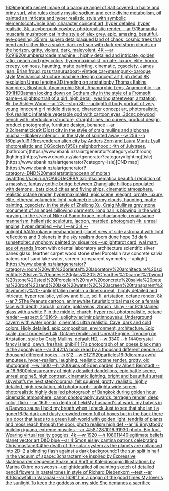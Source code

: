 [16:9](https://www.ebank.nz/aiartgenerator?category=16%3A9)[megnet](https://www.ebank.nz/aiartgenerator?category=megnet)[a secret image of a baroque angel of Salt covered in halite and briny surf, who rules deadly mystic sodium and eerie divine metabolism, oil painted an intricate and hyper realistic style with symbolic elements](https://www.ebank.nz/aiartgenerator?category=a%20secret%20image%20of%20a%20baroque%20angel%20of%20Salt%20covered%20in%20halite%20and%20briny%20surf%2C%20who%20rules%20deadly%20mystic%20sodium%20and%20eerie%20divine%20metabolism%2C%20oil%20painted%20an%20intricate%20and%20hyper%20realistic%20style%20with%20symbolic%20elements)[coat](https://www.ebank.nz/aiartgenerator?category=coat)[Uncle Sam, character concept art, hyper detailed, hyper realistic, 8k, a cyberpunk cowboy, photorealistic render, --ar 9:16](https://www.ebank.nz/aiartgenerator?category=Uncle%20Sam%2C%20character%20concept%20art%2C%20hyper%20detailed%2C%20hyper%20realistic%2C%208k%2C%20a%20cyberpunk%20cowboy%2C%20photorealistic%20render%2C%20--ar%209%3A16)[amanita muscaria mushroom cat in the style of alex grey, epic, amazing, beautiful, eye-opening, 35mm, superb detail](https://www.ebank.nz/aiartgenerator?category=amanita%20muscaria%20mushroom%20cat%20in%20the%20style%20of%20alex%20grey%2C%20epic%2C%20amazing%2C%20beautiful%2C%20eye-opening%2C%2035mm%2C%20superb%20detail)[plagued land of chaos, cosmic trees that bend and slither like a snake, dark red sun with dark red storm clouds on the horizon, gritty, violent, dark, malevolent, 4K —ar 16:9](https://www.ebank.nz/aiartgenerator?category=plagued%20land%20of%20chaos%2C%20cosmic%20trees%20that%20bend%20and%20slither%20like%20a%20snake%2C%20dark%20red%20sun%20with%20dark%20red%20storm%20clouds%20on%20the%20horizon%2C%20gritty%2C%20violent%2C%20dark%2C%20malevolent%2C%204K%20%E2%80%94ar%2016%3A9)[1920](https://www.ebank.nz/aiartgenerator?category=1920)[numbers](https://www.ebank.nz/aiartgenerator?category=numbers)[arcade machine :: highly detailed and intricate, golden ratio, peach and grey colors, hypermaximalist, ornate, luxury, elite, horror, creepy, ominous, haunting, matte painting, cinematic, cgsociety, James jean, Brian froud, ross tran](https://www.ebank.nz/aiartgenerator?category=arcade%20machine%20%3A%3A%20highly%20detailed%20and%20intricate%2C%20golden%20ratio%2C%20peach%20and%20grey%20colors%2C%20hypermaximalist%2C%20ornate%2C%20luxury%2C%20elite%2C%20horror%2C%20creepy%2C%20ominous%2C%20haunting%2C%20matte%20painting%2C%20cinematic%2C%20cgsociety%2C%20James%20jean%2C%20Brian%20froud%2C%20ross%20tran)[urua](https://www.ebank.nz/aiartgenerator?category=urua)[boat+vintage car+steampunk+baroque style,Mechanical structure,machine design,concept art,high detail,8K resolution,Unreal engine,3D,trending on artstation](https://www.ebank.nz/aiartgenerator?category=boat%2Bvintage%20car%2Bsteampunk%2Bbaroque%20style%2CMechanical%20structure%2Cmachine%20design%2Cconcept%20art%2Chigh%20detail%2C8K%20resolution%2CUnreal%20engine%2C3D%2Ctrending%20on%20artstation)[by Thomas Eakins, Vampires, Bioshock, Anamorphic Shot, Anamorphic Lens, Anamorphic --ar 39:1](https://www.ebank.nz/aiartgenerator?category=by%20Thomas%20Eakins%2C%20Vampires%2C%20Bioshock%2C%20Anamorphic%20Shot%2C%20Anamorphic%20Lens%2C%20Anamorphic%20--ar%2039%3A1)[HD](https://www.ebank.nz/aiartgenerator?category=HD)[Batman looking down on Gotham city in the style of a Fromsoft game](https://www.ebank.nz/aiartgenerator?category=Batman%20looking%20down%20on%20Gotham%20city%20in%20the%20style%20of%20a%20Fromsoft%20game)[--uplight](https://www.ebank.nz/aiartgenerator?category=--uplight)[portrait of a girl, high detail, wearing streetwear, artstation, 8k, by Ashley Wood --ar 2:3 --stop 80 --uplight](https://www.ebank.nz/aiartgenerator?category=portrait%20of%20a%20girl%2C%20high%20detail%2C%20wearing%20streetwear%2C%20artstation%2C%208k%2C%20by%20Ashley%20Wood%20--ar%202%3A3%20--stop%2080%20--uplight)[full body portrait of very young innocent girl middle distance, character concept art, photorealistic, 4k](https://www.ebank.nz/aiartgenerator?category=full%20body%20portrait%20of%20very%20young%20innocent%20girl%20middle%20distance%2C%20character%20concept%20art%2C%20photorealistic%2C%204k)[A realistic inflatable vegetable god with cartoon eyes ,3d](https://www.ebank.nz/aiartgenerator?category=A%20realistic%20inflatable%20vegetable%20god%20with%20cartoon%20eyes%20%2C3d)[cnc plywood bench with interlocking structure, straight lines, no curves, product design, product photography, furniture design, behance --ar 3:2](https://www.ebank.nz/aiartgenerator?category=cnc%20plywood%20bench%20with%20interlocking%20structure%2C%20straight%20lines%2C%20no%20curves%2C%20product%20design%2C%20product%20photography%2C%20furniture%20design%2C%20behance%20--ar%203%3A2)[cinematic](https://www.ebank.nz/aiartgenerator?category=cinematic)[ice](https://www.ebank.nz/aiartgenerator?category=ice)[9:13](https://www.ebank.nz/aiartgenerator?category=9%3A13)[lost city in the style of craig mullins and alphonse mucha --ll](https://www.ebank.nz/aiartgenerator?category=lost%20city%20in%20the%20style%20of%20craig%20mullins%20and%20alphonse%20mucha%20--ll)[bakery interior :: in the style of spirited away --w 256 --h 160](https://www.ebank.nz/aiartgenerator?category=bakery%20interior%20%3A%3A%20in%20the%20style%20of%20spirited%20away%20--w%20256%20--h%20160)[playful](https://www.ebank.nz/aiartgenerator?category=playful)[9:16](https://www.ebank.nz/aiartgenerator?category=9%3A16)[res](https://www.ebank.nz/aiartgenerator?category=res)[render](https://www.ebank.nz/aiartgenerator?category=render)[an alien city by Anders Zorn and Laura Muntz Lyall photorealistic and CGSociety](https://www.ebank.nz/aiartgenerator?category=an%20alien%20city%20by%20Anders%20Zorn%20and%20Laura%20Muntz%20Lyall%20photorealistic%20and%20CGSociety)[1950s neighborhood:: 4th of July](https://www.ebank.nz/aiartgenerator?category=1950s%20neighborhood%3A%3A%204th%20of%20July)[trees.](https://www.ebank.nz/aiartgenerator?category=trees.)[bathroom](https://www.ebank.nz/aiartgenerator?category=bathroom)[lighting](https://www.ebank.nz/aiartgenerator?category=lighting)[isle](https://www.ebank.nz/aiartgenerator?category=isle)[DND map](https://www.ebank.nz/aiartgenerator?category=DND%20map)[artstation](https://www.ebank.nz/aiartgenerator?category=artstation)[ocean of molten lava](https://www.ebank.nz/aiartgenerator?category=ocean%20of%20molten%20lava)[<https://s.mj.run/rOA6OUeOEBA>](https://www.ebank.nz/aiartgenerator?category=%3Chttps%3A//s.mj.run/rOA6OUeOEBA%3E)[::](https://www.ebank.nz/aiartgenerator?category=%3A%3A)[spirits](https://www.ebank.nz/aiartgenerator?category=spirits)[cinematic](https://www.ebank.nz/aiartgenerator?category=cinematic)[a beautiful rendition of a massive, fantasy gothic bridge between Zhangjiajie hilltops populated with demons , bats cloud cities and flying ships, cinematic atmosphere, realistic octane render, hypermaximalist, epic scene, elegant, ornate, luxury, elite, ethereal volumetric light, volumetric stormy clouds, haunting, matte painting, cgsociety, in the style of Zhelong Xu, Craig Mullins](https://www.ebank.nz/aiartgenerator?category=a%20beautiful%20rendition%20of%20a%20massive%2C%20fantasy%20gothic%20bridge%20between%20Zhangjiajie%20hilltops%20populated%20with%20demons%20%2C%20bats%20cloud%20cities%20and%20flying%20ships%2C%20cinematic%20atmosphere%2C%20realistic%20octane%20render%2C%20hypermaximalist%2C%20epic%20scene%2C%20elegant%2C%20ornate%2C%20luxury%2C%20elite%2C%20ethereal%20volumetric%20light%2C%20volumetric%20stormy%20clouds%2C%20haunting%2C%20matte%20painting%2C%20cgsociety%2C%20in%20the%20style%20of%20Zhelong%20Xu%2C%20Craig%20Mullins)[a grey stone monument of an angel, billowing garments, long hair is blowing in the wind, praying, in the style of Nike of Samothrace, michaelangelo, renaissance mannerism, hellenistic sculpture, lacoon, marbled, photograph 4k, unreal engine, hyper detailed —iw 1 —ar 3:4 --uplight](https://www.ebank.nz/aiartgenerator?category=a%20grey%20stone%20monument%20of%20an%20angel%2C%20billowing%20garments%2C%20long%20hair%20is%20blowing%20in%20the%20wind%2C%20praying%2C%20in%20the%20style%20of%20Nike%20of%20Samothrace%2C%20michaelangelo%2C%20renaissance%20mannerism%2C%20hellenistic%20sculpture%2C%20lacoon%2C%20marbled%2C%20photograph%204k%2C%20unreal%20engine%2C%20hyper%20detailed%20%E2%80%94iw%201%20%E2%80%94ar%203%3A4%20--uplight)[4:5](https://www.ebank.nz/aiartgenerator?category=4%3A5)[AlAkroka](https://www.ebank.nz/aiartgenerator?category=AlAkroka)[engine](https://www.ebank.nz/aiartgenerator?category=engine)[abandoned planet view of side astronaut with light reflections and 3 planets in the sky realism doom dune hope 3d dark sunset](https://www.ebank.nz/aiartgenerator?category=abandoned%20planet%20view%20of%20side%20astronaut%20with%20light%20reflections%20and%203%20planets%20in%20the%20sky%20realism%20doom%20dune%20hope%203d%20dark%20sunset)[toltec symphony painted by siqueiros --uplight](https://www.ebank.nz/aiartgenerator?category=toltec%20symphony%20painted%20by%20siqueiros%20--uplight)[tarot card, wal mart. ace of wands.](https://www.ebank.nz/aiartgenerator?category=tarot%20card%2C%20wal%20mart.%20ace%20of%20wands.)[room with oriental laboratory architecture scientific silver panes glass ,fearther carpet wood stone steel Porcelain raw concrete salvia patens roof sand lake water, screen transparent symmetry --uplight](https://www.ebank.nz/aiartgenerator?category=room%20with%20oriental%20laboratory%20architecture%20scientific%20silver%20panes%20glass%20%2Cfearther%20carpet%20wood%20stone%20steel%20Porcelain%20raw%20concrete%20salvia%20patens%20roof%20sand%20lake%20water%2C%20screen%20transparent%20symmetry%20--uplight)[alien meal in a dinersurreal , highly detailed and intricate, hyper realistic, yellow and blue, sci fi, artstation, octane render, 8k --ar 7:5](https://www.ebank.nz/aiartgenerator?category=alien%20meal%20in%20a%20dinersurreal%20%2C%20highly%20detailed%20and%20intricate%2C%20hyper%20realistic%2C%20yellow%20and%20blue%2C%20sci%20fi%2C%20artstation%2C%20octane%20render%2C%208k%20--ar%207%3A5)[The Peanuts cartoon, anime](https://www.ebank.nz/aiartgenerator?category=The%20Peanuts%20cartoon%2C%20anime)[white futuristic tribal mask on a female face with depth, zbrush, ornate, gold veins, zbrush, shiny --ar 9:16](https://www.ebank.nz/aiartgenerator?category=white%20futuristic%20tribal%20mask%20on%20a%20female%20face%20with%20depth%2C%20zbrush%2C%20ornate%2C%20gold%20veins%2C%20zbrush%2C%20shiny%20--ar%209%3A16)[stained glass with a white P in the middle, church, hyper real,  photorealistic, octane render —aspect 9:16](https://www.ebank.nz/aiartgenerator?category=stained%20glass%20with%20a%20white%20P%20in%20the%20middle%2C%20church%2C%20hyper%20real%2C%20%20photorealistic%2C%20octane%20render%20%E2%80%94aspect%209%3A16)[16:9](https://www.ebank.nz/aiartgenerator?category=16%3A9)[--uplight](https://www.ebank.nz/aiartgenerator?category=--uplight)[vladimir plutin](https://www.ebank.nz/aiartgenerator?category=vladimir%20plutin)[nouveau](https://www.ebank.nz/aiartgenerator?category=nouveau)[::](https://www.ebank.nz/aiartgenerator?category=%3A%3A)[Underground cavern with water ponds, cinematic ultra realistic. Cave, dark and cold colors. Higly detailed, epic composition. environment, architecture. Epic scale, post processed 4k, Octane render and Unreal Engine. Trending on Artstation, style by Craig Mullins, default HD, --w 3340 --h 1440](https://www.ebank.nz/aiartgenerator?category=Underground%20cavern%20with%20water%20ponds%2C%20cinematic%20ultra%20realistic.%20Cave%2C%20dark%20and%20cold%20colors.%20Higly%20detailed%2C%20epic%20composition.%20environment%2C%20architecture.%20Epic%20scale%2C%20post%20processed%204k%2C%20Octane%20render%20and%20Unreal%20Engine.%20Trending%20on%20Artstation%2C%20style%20by%20Craig%20Mullins%2C%20default%20HD%2C%20--w%203340%20--h%201440)[crystal fancy island, dawn, freshair, ghibli](https://www.ebank.nz/aiartgenerator?category=crystal%20fancy%20island%2C%20dawn%2C%20freshair%2C%20ghibli)[11:17](https://www.ebank.nz/aiartgenerator?category=11%3A17)[a photograph of an obese black man in the apocalypse --ar 3:4](https://www.ebank.nz/aiartgenerator?category=a%20photograph%20of%20an%20obese%20black%20man%20in%20the%20apocalypse%20--ar%203%3A4)[2:1](https://www.ebank.nz/aiartgenerator?category=2%3A1)[A book read by a thousand different people is a thousand different books --h 512 --w 512](https://www.ebank.nz/aiartgenerator?category=A%20book%20read%20by%20a%20thousand%20different%20people%20is%20a%20thousand%20different%20books%20--h%20512%20--w%20512)[1920](https://www.ebank.nz/aiartgenerator?category=1920)[particles](https://www.ebank.nz/aiartgenerator?category=particles)[16:9](https://www.ebank.nz/aiartgenerator?category=16%3A9)[diorama awful amputees, hyper-realism, laughing, realistic octane render, grotty, old photograph, --w 1600 --h 1200](https://www.ebank.nz/aiartgenerator?category=diorama%20awful%20amputees%2C%20hyper-realism%2C%20laughing%2C%20realistic%20octane%20render%2C%20grotty%2C%20old%20photograph%2C%20--w%201600%20--h%201200)[ruins of Eden garden, by Albert Beirstadt --ar 16:9](https://www.ebank.nz/aiartgenerator?category=ruins%20of%20Eden%20garden%2C%20by%20Albert%20Beirstadt%20--ar%2016%3A9)[600](https://www.ebank.nz/aiartgenerator?category=600)[pleasure](https://www.ebank.nz/aiartgenerator?category=pleasure)[army of highly detailed dandelions, epic battle scene, unreal engine5, high contrast, cinematic lighting, bright and beautiful surreal sky](https://www.ebank.nz/aiartgenerator?category=army%20of%20highly%20detailed%20dandelions%2C%20epic%20battle%20scene%2C%20unreal%20engine5%2C%20high%20contrast%2C%20cinematic%20lighting%2C%20bright%20and%20beautiful%20surreal%20sky)[what’s my next step?](https://www.ebank.nz/aiartgenerator?category=what%E2%80%99s%20my%20next%20step%3F)[diorama, felt squirrel, grotty, realistic, highly detailed, high resolution, old photograph](https://www.ebank.nz/aiartgenerator?category=diorama%2C%20felt%20squirrel%2C%20grotty%2C%20realistic%2C%20highly%20detailed%2C%20high%20resolution%2C%20old%20photograph)[--uplight](https://www.ebank.nz/aiartgenerator?category=--uplight)[a wide screen photorealistic highly detailed photograph of Bangkok during golden hour, cinematic atmosphere, canon photography awards, terragen render, deep color, flickr --ar 16:9 --no depth of field](https://www.ebank.nz/aiartgenerator?category=a%20wide%20screen%20photorealistic%20highly%20detailed%20photograph%20of%20Bangkok%20during%20golden%20hour%2C%20cinematic%20atmosphere%2C%20canon%20photography%20awards%2C%20terragen%20render%2C%20deep%20color%2C%20flickr%20--ar%2016%3A9%20--no%20depth%20of%20field)[My husband's at work, my baby's in a Daewoo sauna I hold my breath when I check Just to see that she isn't a goner](https://www.ebank.nz/aiartgenerator?category=My%20husband%27s%20at%20work%2C%20my%20baby%27s%20in%20a%20Daewoo%20sauna%20I%20hold%20my%20breath%20when%20I%20check%20Just%20to%20see%20that%20she%20isn%27t%20a%20goner)[16:9](https://www.ebank.nz/aiartgenerator?category=16%3A9)[a dark and dusty crowded room full of boxes but in the back there is a door that leads to a green lush world with golden light, tendrils of plants and moss reach through the door. photo realism high def --ar 16:9](https://www.ebank.nz/aiartgenerator?category=a%20dark%20and%20dusty%20crowded%20room%20full%20of%20boxes%20but%20in%20the%20back%20there%20is%20a%20door%20that%20leads%20to%20a%20green%20lush%20world%20with%20golden%20light%2C%20tendrils%20of%20plants%20and%20moss%20reach%20through%20the%20door.%20photo%20realism%20high%20def%20--ar%2016%3A9)[myst](https://www.ebank.nz/aiartgenerator?category=myst)[body building iguana, extreme muscles —ar 4:5](https://www.ebank.nz/aiartgenerator?category=body%20building%20iguana%2C%20extreme%20muscles%20%E2%80%94ar%204%3A5)[8:12](https://www.ebank.nz/aiartgenerator?category=8%3A12)[8:10](https://www.ebank.nz/aiartgenerator?category=8%3A10)[16:9](https://www.ebank.nz/aiartgenerator?category=16%3A9)[1930 photo. Big foot. Wearing virtual reality goggles. 4k —w 1920 —h 1080](https://www.ebank.nz/aiartgenerator?category=1930%20photo.%20Big%20foot.%20Wearing%20virtual%20reality%20goggles.%204k%20%E2%80%94w%201920%20%E2%80%94h%201080)[1](https://www.ebank.nz/aiartgenerator?category=1)[1440](https://www.ebank.nz/aiartgenerator?category=1440)[legitimate beliefs planet vector art D&D blue --ar 4:5](https://www.ebank.nz/aiartgenerator?category=legitimate%20beliefs%20planet%20vector%20art%20D%26D%20blue%20--ar%204%3A5)[mos eisley cantina patrons celebrating Christmas](https://www.ebank.nz/aiartgenerator?category=mos%20eisley%20cantina%20patrons%20celebrating%20Christmas)[face](https://www.ebank.nz/aiartgenerator?category=face)[3:4](https://www.ebank.nz/aiartgenerator?category=3%3A4)[the death of the solar system as the planets are collapsed into 2D::2 a blinding flash against a dark background::1 the sun split in half in the vacuum of space::3](https://www.ebank.nz/aiartgenerator?category=the%20death%20of%20the%20solar%20system%20as%20the%20planets%20are%20collapsed%20into%202D%3A%3A2%20a%20blinding%20flash%20against%20a%20dark%20background%3A%3A1%20the%20sun%20split%20in%20half%20in%20the%20vacuum%20of%20space%3A%3A3)[character](https://www.ebank.nz/aiartgenerator?category=character)[nike inspired by Expressive skateboarder sequence Shake and Sniff in Kaleidoscopic Illustrations by Marina Okhro no swoosh](https://www.ebank.nz/aiartgenerator?category=nike%20inspired%20by%20Expressive%20skateboarder%20sequence%20Shake%20and%20Sniff%20in%20Kaleidoscopic%20Illustrations%20by%20Marina%20Okhro%20no%20swoosh)[--uplight](https://www.ebank.nz/aiartgenerator?category=--uplight)[detailed oil painting sketch of detailed pencil flowers in pastel tones in style of Richard Diebenkorn  --test --ar 8:10](https://www.ebank.nz/aiartgenerator?category=detailed%20oil%20painting%20sketch%20of%20detailed%20pencil%20flowers%20in%20pastel%20tones%20in%20style%20of%20Richard%20Diebenkorn%20%20--test%20--ar%208%3A10)[snowfall in Varanasi --ar 16:9](https://www.ebank.nz/aiartgenerator?category=snowfall%20in%20Varanasi%20--ar%2016%3A9)[If I'm a pagan of the good times My lover's the sunlight To keep the goddess on my side She demands a sacrifice](https://www.ebank.nz/aiartgenerator?category=If%20I%27m%20a%20pagan%20of%20the%20good%20times%20My%20lover%27s%20the%20sunlight%20To%20keep%20the%20goddess%20on%20my%20side%20She%20demands%20a%20sacrifice)